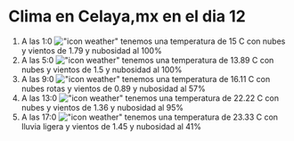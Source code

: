 # Clima en Celaya,mx en el dia 12

1. A las 1:0 !["icon weather"](http://openweathermap.org/img/w/04n.png) tenemos una temperatura de 15 C con nubes y  vientos de 1.79 y nubosidad al 100%
1. A las 5:0 !["icon weather"](http://openweathermap.org/img/w/04n.png) tenemos una temperatura de 13.89 C con nubes y  vientos de 1.5 y nubosidad al 100%
1. A las 9:0 !["icon weather"](http://openweathermap.org/img/w/04d.png) tenemos una temperatura de 16.11 C con nubes rotas y  vientos de 0.89 y nubosidad al 57%
1. A las 13:0 !["icon weather"](http://openweathermap.org/img/w/04d.png) tenemos una temperatura de 22.22 C con nubes y  vientos de 1.36 y nubosidad al 95%
1. A las 17:0 !["icon weather"](http://openweathermap.org/img/w/10d.png) tenemos una temperatura de 23.33 C con lluvia ligera y  vientos de 1.45 y nubosidad al 41%
